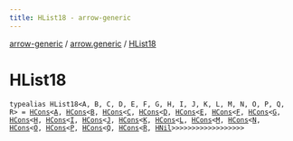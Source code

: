 ```yaml
---
title: HList18 - arrow-generic
---
```


[arrow-generic](../index.html) / [arrow.generic](index.html) / [HList18](./-h-list18.html)

# HList18

`typealias HList18<A, B, C, D, E, F, G, H, I, J, K, L, M, N, O, P, Q, R> = `[`HCons`](-h-cons/index.html)`<`[`A`](-h-list18.html#A)`, `[`HCons`](-h-cons/index.html)`<`[`B`](-h-list18.html#B)`, `[`HCons`](-h-cons/index.html)`<`[`C`](-h-list18.html#C)`, `[`HCons`](-h-cons/index.html)`<`[`D`](-h-list18.html#D)`, `[`HCons`](-h-cons/index.html)`<`[`E`](-h-list18.html#E)`, `[`HCons`](-h-cons/index.html)`<`[`F`](-h-list18.html#F)`, `[`HCons`](-h-cons/index.html)`<`[`G`](-h-list18.html#G)`, `[`HCons`](-h-cons/index.html)`<`[`H`](-h-list18.html#H)`, `[`HCons`](-h-cons/index.html)`<`[`I`](-h-list18.html#I)`, `[`HCons`](-h-cons/index.html)`<`[`J`](-h-list18.html#J)`, `[`HCons`](-h-cons/index.html)`<`[`K`](-h-list18.html#K)`, `[`HCons`](-h-cons/index.html)`<`[`L`](-h-list18.html#L)`, `[`HCons`](-h-cons/index.html)`<`[`M`](-h-list18.html#M)`, `[`HCons`](-h-cons/index.html)`<`[`N`](-h-list18.html#N)`, `[`HCons`](-h-cons/index.html)`<`[`O`](-h-list18.html#O)`, `[`HCons`](-h-cons/index.html)`<`[`P`](-h-list18.html#P)`, `[`HCons`](-h-cons/index.html)`<`[`Q`](-h-list18.html#Q)`, `[`HCons`](-h-cons/index.html)`<`[`R`](-h-list18.html#R)`, `[`HNil`](-h-nil/index.html)`>>>>>>>>>>>>>>>>>>`